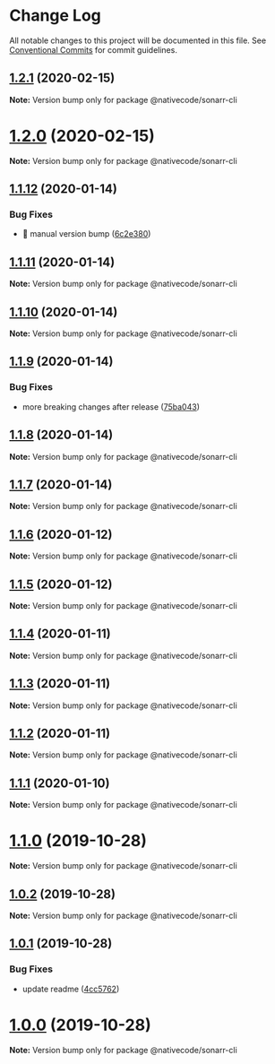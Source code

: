 # Change Log

All notable changes to this project will be documented in this file.
See [Conventional Commits](https://conventionalcommits.org) for commit guidelines.

## [1.2.1](https://git.nativecode.net/nativecode/media-clients/compare/@nativecode/sonarr-cli@1.2.1-next.1...@nativecode/sonarr-cli@1.2.1) (2020-02-15)

**Note:** Version bump only for package @nativecode/sonarr-cli





# [1.2.0](https://git.nativecode.net/nativecode/media-clients/compare/@nativecode/sonarr-cli@1.2.0-next.0...@nativecode/sonarr-cli@1.2.0) (2020-02-15)

**Note:** Version bump only for package @nativecode/sonarr-cli





## [1.1.12](https://git.nativecode.net/nativecode/media-clients/compare/@nativecode/sonarr-cli@1.1.11-next.1...@nativecode/sonarr-cli@1.1.12) (2020-01-14)


### Bug Fixes

* 🐛 manual version bump ([6c2e380](https://git.nativecode.net/nativecode/media-clients/commits/6c2e3806fdd130cd8915b9d844b2605260879516))





## [1.1.11](https://git.nativecode.net/nativecode/media-clients/compare/@nativecode/sonarr-cli@1.1.10...@nativecode/sonarr-cli@1.1.11) (2020-01-14)

**Note:** Version bump only for package @nativecode/sonarr-cli





## [1.1.10](https://git.nativecode.net/nativecode/media-clients/compare/@nativecode/sonarr-cli@1.1.10-next.0...@nativecode/sonarr-cli@1.1.10) (2020-01-14)

**Note:** Version bump only for package @nativecode/sonarr-cli





## [1.1.9](https://git.nativecode.net/nativecode/media-clients/compare/@nativecode/sonarr-cli@1.1.8...@nativecode/sonarr-cli@1.1.9) (2020-01-14)


### Bug Fixes

* more breaking changes after release ([75ba043](https://git.nativecode.net/nativecode/media-clients/commits/75ba04322fb4d970eae60a6f814165737925fe92))





## [1.1.8](https://git.nativecode.net/nativecode/media-clients/compare/@nativecode/sonarr-cli@1.1.8-next.0...@nativecode/sonarr-cli@1.1.8) (2020-01-14)

**Note:** Version bump only for package @nativecode/sonarr-cli





## [1.1.7](https://git.nativecode.net/nativecode/media-clients/compare/@nativecode/sonarr-cli@1.1.7-next.0...@nativecode/sonarr-cli@1.1.7) (2020-01-14)

**Note:** Version bump only for package @nativecode/sonarr-cli





## [1.1.6](https://git.nativecode.net/nativecode/media-clients/compare/@nativecode/sonarr-cli@1.1.6-next.0...@nativecode/sonarr-cli@1.1.6) (2020-01-12)

**Note:** Version bump only for package @nativecode/sonarr-cli





## [1.1.5](https://git.nativecode.net/nativecode/media-clients/compare/@nativecode/sonarr-cli@1.1.5-next.0...@nativecode/sonarr-cli@1.1.5) (2020-01-12)

**Note:** Version bump only for package @nativecode/sonarr-cli





## [1.1.4](https://git.nativecode.net/nativecode/media-clients/compare/@nativecode/sonarr-cli@1.1.4-next.3...@nativecode/sonarr-cli@1.1.4) (2020-01-11)

**Note:** Version bump only for package @nativecode/sonarr-cli





## [1.1.3](https://git.nativecode.net/nativecode/media-clients/compare/@nativecode/sonarr-cli@1.1.3-next.2...@nativecode/sonarr-cli@1.1.3) (2020-01-11)

**Note:** Version bump only for package @nativecode/sonarr-cli





## [1.1.2](https://git.nativecode.net/nativecode/media-clients/compare/@nativecode/sonarr-cli@1.1.2-next.6...@nativecode/sonarr-cli@1.1.2) (2020-01-11)

**Note:** Version bump only for package @nativecode/sonarr-cli





## [1.1.1](https://git.nativecode.net/nativecode/media-clients/compare/@nativecode/sonarr-cli@1.1.1-next.1...@nativecode/sonarr-cli@1.1.1) (2020-01-10)

**Note:** Version bump only for package @nativecode/sonarr-cli





# [1.1.0](https://git.nativecode.net/nativecode/media-clients/compare/@nativecode/sonarr-cli@1.1.0-next.0...@nativecode/sonarr-cli@1.1.0) (2019-10-28)

**Note:** Version bump only for package @nativecode/sonarr-cli





## [1.0.2](https://git.nativecode.net/nativecode/media-clients/compare/@nativecode/sonarr-cli@1.0.1...@nativecode/sonarr-cli@1.0.2) (2019-10-28)

**Note:** Version bump only for package @nativecode/sonarr-cli





## [1.0.1](https://git.nativecode.net/nativecode/media-clients/compare/@nativecode/sonarr-cli@1.0.0...@nativecode/sonarr-cli@1.0.1) (2019-10-28)


### Bug Fixes

* update readme ([4cc5762](https://git.nativecode.net/nativecode/media-clients/commits/4cc57626b48f58e73a23d5a5d53934fb61214ed6))





# [1.0.0](https://git.nativecode.net/nativecode/media-clients/compare/@nativecode/sonarr-cli@1.0.0-next.3...@nativecode/sonarr-cli@1.0.0) (2019-10-28)

**Note:** Version bump only for package @nativecode/sonarr-cli
